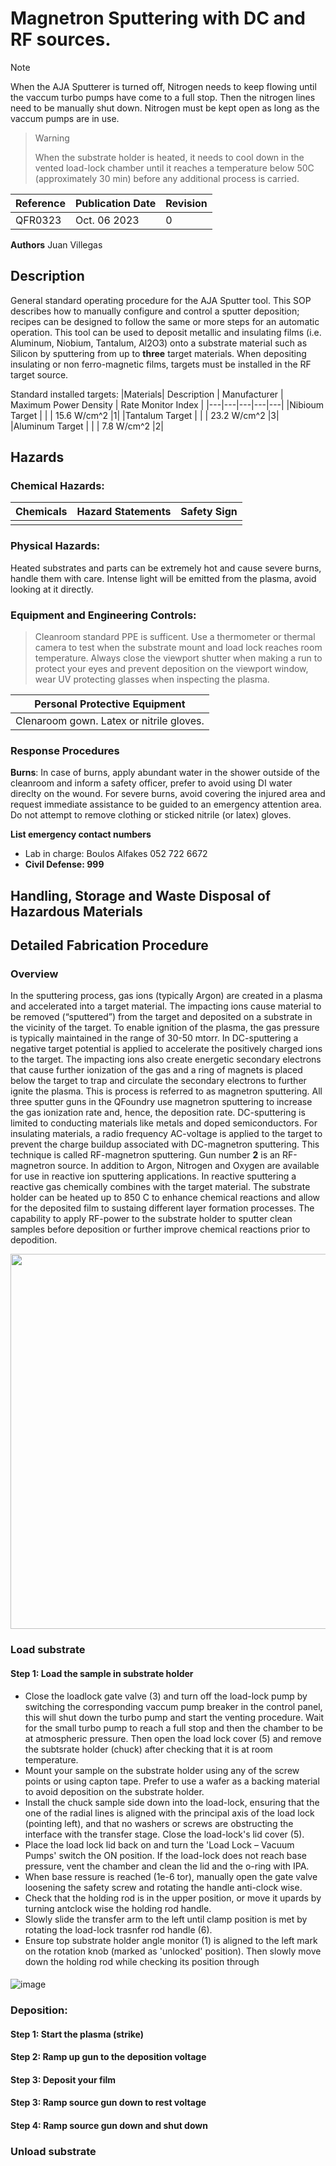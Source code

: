 # Magnetron Sputtering with DC and RF sources.
> [!NOTE]
> When the AJA Sputterer is turned off, Nitrogen needs to keep flowing until the vaccum turbo pumps have come to a full stop. Then the nitrogen lines need to be manually shut down. Nitrogen must be kept open as long as the vaccum pumps are in use.

> > [!WARNING]
> When the substrate holder is heated, it needs to cool down in the vented load-lock chamber until it reaches a temperature below 50C (approximately 30 min) before any additional process is carried.

| Reference | Publication Date | Revision |
|----|----|----|
|QFR0323 | Oct. 06 2023 | 0 |


**Authors**
Juan Villegas

##   Description
General standard operating procedure for the AJA Sputter tool. This SOP describes how to manually configure and control a sputter deposition; recipes can be designed to follow the same or more steps for an automatic operation. 
This tool can be used to deposit metallic and insulating films (i.e. Aluminum, Niobium, Tantalum, Al2O3) onto a substrate material such as Silicon by sputtering from up to **three** target materials. When depositing insulating 
or non ferro-magnetic films, targets must be installed in the RF target source.


Standard installed targets:
|Materials| Description | Manufacturer | Maximum Power Density | Rate Monitor Index |
|---|---|---|---|---|
|Nibioum Target  | |  | 15.6 W/cm^2 |1|
|Tantalum Target  | |  | 23.2 W/cm^2 |3|
|Aluminum Target  | |  | 7.8 W/cm^2 |2|

##   Hazards
### Chemical Hazards:
|Chemicals|**Hazard Statements**|Safety Sign|
|---|---|---|
|  |  |  |

### Physical Hazards:
Heated substrates and parts can be extremely hot and cause severe burns, handle them with care. Intense light will be emitted from the plasma, avoid looking at it directly. 

### Equipment and Engineering Controls:
> Cleanroom standard PPE is sufficent. Use a thermometer or thermal camera to test when the substrate mount and load lock reaches room temperature. 
> Always close the viewport shutter when making a run to protect your eyes and prevent deposition on the viewport window, wear UV protecting glasses when inspecting the plasma.

|Personal Protective Equipment |
|---|
| Clenaroom gown. Latex or nitrile gloves.|

### Response Procedures
**Burns**: 
In case of burns, apply abundant water in the shower outside of the cleanroom and inform a safety officer, prefer to avoid using DI water direclty on the wound. For severe burns, avoid covering the injured area and request immediate assistance to be guided to an emergency attention area. Do not attempt to remove clothing or sticked nitrile (or latex) gloves.

**List emergency contact numbers**
- Lab in charge: Boulos Alfakes 052 722 6672
- **Civil Defense: 999**

## Handling, Storage and Waste Disposal of Hazardous Materials


## Detailed Fabrication Procedure
### Overview
In the sputtering process, gas ions (typically Argon) are created in a plasma and accelerated into a target material. The impacting ions cause material to be removed (“sputtered”) 
from the target and deposited on a substrate in the vicinity of the target. To enable ignition of the plasma, the gas pressure is typically maintained in the range of 30-50 mtorr. 
In DC-sputtering a negative target potential is applied to accelerate the positively charged ions to the target. The impacting ions also create energetic secondary electrons that 
cause further ionization of the gas and a ring of magnets is placed below the target to trap and circulate the secondary electrons to further ignite the plasma. This is process is 
referred to as magnetron sputtering. All three sputter guns in the QFoundry use magnetron sputtering to increase the gas ionization rate and, hence, the deposition rate. DC-sputtering is limited 
to conducting materials like metals and doped semiconductors. For insulating materials, a radio frequency AC-voltage is applied to the target to prevent the charge buildup associated
with DC-magnetron sputtering. This technique is called RF-magnetron sputtering. Gun number **2** is an RF-magnetron source. In addition to Argon, Nitrogen and Oxygen are available 
for use in reactive ion sputtering applications. In reactive sputtering a reactive gas chemically combines with the target material. The substrate holder can be heated up to 850 C to 
enhance chemical reactions and allow for the deposited film to sustaing different layer formation processes. The capability to apply RF-power to the substrate holder to sputter clean 
samples before deposition or further improve chemical reactions prior to depodition. 

<p align="center">
<img src ='https://github.com/tii-qfoundry/SOP/assets/14344419/bd80a577-b269-4fc4-961e-c6c7a5d3e2b8' width=600>
</p>

### Load substrate
#### Step 1: Load the sample in substrate holder
- Close the loadlock gate valve (3) and turn off the load-lock pump by switching the corresponding vaccum pump breaker in the control panel, this will shut down the turbo pump and start the venting procedure. Wait for the small turbo pump to reach a full stop and then the chamber to be at atmospheric pressure. Then open the load lock cover (5) and remove the subtsrate holder (chuck) after checking that it is at room temperature.
-  Mount your sample on the substrate holder using any of the screw points or using capton tape. Prefer to use a wafer as a backing material to avoid deposition on the substrate holder.
-  Install the chuck sample side down into the load-lock, ensuring that the one of the radial lines is aligned with the principal axis of the load lock (pointing left), and that no washers or screws are obstructing the interface with the transfer stage. Close the load-lock's lid cover (5).
- Place the load lock lid back on and turn the 'Load Lock – Vacuum Pumps' switch the ON position. If the load-lock does not reach base pressure, vent the chamber and clean the lid and the o-ring with IPA.
- When base ressure is reached (1e-6 tor), manually open the gate valve loosening the safety screw and rotating the handle anti-clock wise.
- Check that the holding rod is in the upper position, or move it upards by turning antclock wise the holding rod handle.
- Slowly slide the transfer arm to the left until clamp position is met by rotating the load-lock trasnfer rod handle (6).
- Ensure top substrate holder angle monitor (1) is aligned to the left mark on the rotation knob (marked as 'unlocked' position). Then slowly move down the holding rod while checking its position through 

#### 
![image](https://github.com/tii-qfoundry/SOP/assets/14344419/b8d964f6-6be2-4d93-a6a1-24220a25698c)

### Deposition: 
#### Step 1: Start the plasma (strike)

#### Step 2: Ramp up gun to the deposition voltage

#### Step 3: Deposit your film

#### Step 3: Ramp source gun down to rest voltage

#### Step 4: Ramp source gun down and shut down

### Unload substrate

